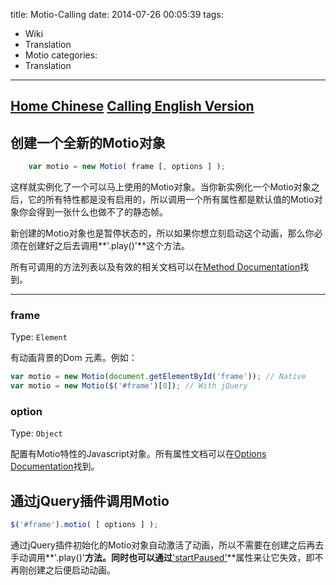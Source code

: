 title: Motio-Calling
date: 2014-07-26 00:05:39
tags:
- Wiki
- Translation
- Motio
categories:
- Translation
---

[Home Chinese]({{config.url}}Motio-Home.html)
[Calling English Version](https://github.com/Darsain/motio/wiki/Calling)
---
 
## 创建一个全新的Motio对象

``` javascript
	var motio = new Motio( frame [, options ] );
``` 

这样就实例化了一个可以马上使用的Motio对象。当你新实例化一个Motio对象之后，它的所有特性都是没有启用的，所以调用一个所有属性都是默认值的Motio对象你会得到一张什么也做不了的静态帧。
<!--more-->
新创建的Motio对象也是暂停状态的，所以如果你想立刻启动这个动画，那么你必须在创建好之后去调用**'.play()'**这个方法。


所有可调用的方法列表以及有效的相关文档可以在[Method Documentation](https://github.com/Darsain/motio/wiki/Methods)找到。

---

<!-- more -->

### **frame**

Type: `Element`

有动画背景的Dom 元素。例如：

``` javascript
var motio = new Motio(document.getElementById('frame')); // Native
var motio = new Motio($('#frame')[0]); // With jQuery
```

### **option**

Type: `Object`

配置有Motio特性的Javascript对象。所有属性文档可以在[Options Documentation](https://github.com/Darsain/sly/wiki/Options)找到。

## **通过jQuery插件调用Motio**


``` javascript
$('#frame').motio( [ options ] );
``` 

通过jQuery插件初始化的Motio对象自动激活了动画，所以不需要在创建之后再去手动调用**'.play()'**方法。同时也可以通过**['startPaused'](https://github.com/Darsain/motio/wiki/Options#startpaused)**属性来让它失效，即不再刚创建之后便启动动画。










